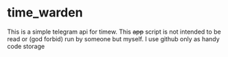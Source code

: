 # time_warden

This is a simple telegram api for timew.
This <s>app</s> script is not intended to be read or (god forbid) run by someone but myself. I use github only as handy code storage
